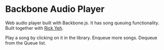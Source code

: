 # Backbone Audio Player

Web audio player built with Backbone.js. It has song queuing functionality. Built together with <a href="https://github.com/rickyeh">Rick Yeh</a>.

Play a song by clicking on it in the library. Enqueue more songs. Dequeue from the Queue list.
